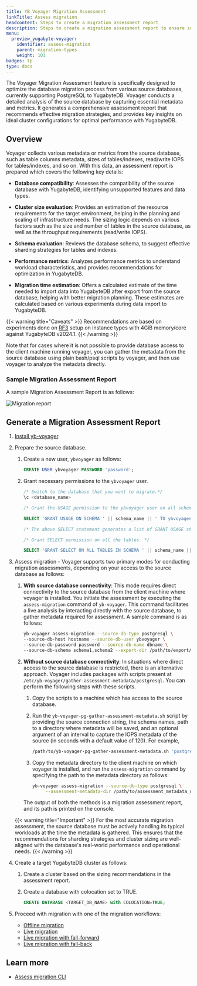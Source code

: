 ```yaml
---
title: YB Voyager Migration Assessment
linkTitle: Assess migration
headcontent: Steps to create a migration assessment report
description: Steps to create a migration assessment report to ensure successful migration using YugabyteDB Voyager.
menu:
  preview_yugabyte-voyager:
    identifier: assess-migration
    parent: migration-types
    weight: 101
badges: tp
type: docs
---
```


The Voyager Migration Assessment feature is specifically designed to optimize the database migration process from various source databases, currently supporting PostgreSQL to YugabyteDB. Voyager conducts a detailed analysis of the source database by capturing essential metadata and metrics. It generates a comprehensive assessment report that recommends effective migration strategies, and provides key insights on ideal cluster configurations for optimal performance with YugabyteDB.

## Overview

Voyager collects various metadata or metrics from the source database, such as table columns metadata, sizes of tables/indexes, read/write IOPS for tables/indexes, and so on. With this data, an assessment report is prepared which covers the following key details:

- **Database compatibility**: Assesses the compatibility of the source database with YugabyteDB, identifying unsupported features and data types.

- **Cluster size evaluation**: Provides an estimation of the resource requirements for the target environment, helping in the planning and scaling of infrastructure needs. The sizing logic depends on various factors such as the size and number of tables in the source database, as well as the throughput requirements (read/write IOPS).

- **Schema evaluation**: Reviews the database schema, to suggest effective sharding strategies for tables and indexes.

- **Performance metrics**: Analyzes performance metrics to understand workload characteristics, and provides recommendations for optimization in YugabyteDB.

- **Migration time estimation**: Offers a calculated estimate of the time needed to import data into YugabyteDB after export from the source database, helping with better migration planning. These estimates are calculated based on various experiments during data import to YugabyteDB.

{{< warning title="Caveats" >}}
Recommendations are based on experiments done on [RF3](../../../architecture/docdb-replication/replication/#replication-factor) setup on instance types with 4GiB memory/core against YugabyteDB v2024.1.
{{< /warning >}}

Note that for cases where it is not possible to provide database access to the client machine running voyager, you can gather the metadata from the source database using plain bash/psql scripts by voyager, and then use voyager to analyze the metadata directly.

### Sample Migration Assessment Report

A sample Migration Assessment Report is as follows:

![Migration report](/images/migrate/assess-migration.jpg)

## Generate a Migration Assessment Report

1. [Install yb-voyager](../../install-yb-voyager/).
1. Prepare the source database.

    1. Create a new user, `ybvoyager` as follows:

        ```sql
        CREATE USER ybvoyager PASSWORD 'password';
        ```

    1. Grant necessary permissions to the `ybvoyager` user.

        ```sql
        /* Switch to the database that you want to migrate.*/
        \c <database_name>

        /* Grant the USAGE permission to the ybvoyager user on all schemas of the database.*/

        SELECT 'GRANT USAGE ON SCHEMA ' || schema_name || ' TO ybvoyager;' FROM information_schema.schemata; \gexec

        /* The above SELECT statement generates a list of GRANT USAGE statements which are then executed by psql because of the \gexec switch. The \gexec switch works for PostgreSQL v9.6 and later. For older versions, you'll have to manually execute the GRANT USAGE ON SCHEMA schema_name TO ybvoyager statement, for each schema in the source PostgreSQL database. */

        /* Grant SELECT permission on all the tables. */

        SELECT 'GRANT SELECT ON ALL TABLES IN SCHEMA ' || schema_name || ' TO ybvoyager;' FROM information_schema.schemata; \gexec
        ```

1. Assess migration - Voyager supports two primary modes for conducting migration assessments, depending on your access to the source database as follows:

    1. **With source database connectivity**: This mode requires direct connectivity to the source database from the client machine where voyager is installed. You initiate the assessment by executing the `assess-migration` command of `yb-voyager`. This command facilitates a live analysis by interacting directly with the source database, to gather metadata required for assessment. A sample command is as follows:

        ```sh
        yb-voyager assess-migration --source-db-type postgresql \
        --source-db-host hostname --source-db-user ybvoyager \
        --source-db-password password --source-db-name dbname \
        --source-db-schema schema1,schema2 --export-dir /path/to/export/dir
        ```

    1. **Without source database connectivity**: In situations where direct access to the source database is restricted, there is an alternative approach. Voyager includes packages with scripts present at `/etc/yb-voyager/gather-assessment-metadata/postgresql`. You can perform the following steps with these scripts.

        1. Copy the scripts to a machine which has access to the source database.
        1. Run the `yb-voyager-pg-gather-assessment-metadata.sh` script by providing the source connection string, the schema names, path to a directory where metadata will be saved, and an optional argument of an interval to capture the IOPS metadata of the source (in seconds with a default value of 120). For example,

            ```sh
            /path/to/yb-voyager-pg-gather-assessment-metadata.sh 'postgresql://ybvoyager@host:port/dbname' 'schema1|schema2' '/path/to/assessment_metadata_dir' '60'
            ```

        1. Copy the metadata directory to the client machine on which voyager is installed, and run the `assess-migration` command by specifying the path to the metadata directory as follows:

            ```sh
            yb-voyager assess-migration --source-db-type postgresql \
                 --assessment-metadata-dir /path/to/assessment_metadata_dir --export-dir /path/to/export/dir
            ```

        The output of both the methods is a migration assessment report, and its path is printed on the console.

      {{< warning title="Important" >}}
For the most accurate migration assessment, the source database must be actively handling its typical workloads at the time the metadata is gathered. This ensures that the recommendations for sharding strategies and cluster sizing are well-aligned with the database's real-world performance and operational needs.
      {{< /warning >}}

1. Create a target YugabyteDB cluster as follows:

    1. Create a cluster based on the sizing recommendations in the assessment report.
    1. Create a database with colocation set to TRUE.

        ```sql
        CREATE DATABASE <TARGET_DB_NAME> with COLOCATION=TRUE;
        ```

1. Proceed with migration with one of the migration workflows:

    - [Offline migration](../../migrate/migrate-steps/)
    - [Live migration](../../migrate/live-migrate/)
    - [Live migration with fall-forward](../../migrate/live-fall-forward/)
    - [Live migration with fall-back](../../migrate/live-fall-back/)

## Learn more

- [Assess migration CLI](../../reference/assess-migration/)